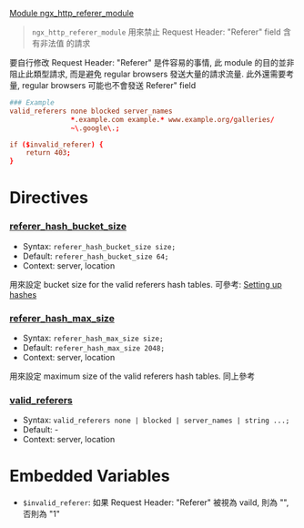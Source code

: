 [Module ngx_http_referer_module](http://nginx.org/en/docs/http/ngx_http_referer_module.html)

> `ngx_http_referer_module` 用來禁止 Request Header: "Referer" field 含有非法值 的請求

要自行修改 Request Header: "Referer" 是件容易的事情, 此 module 的目的並非阻止此類型請求, 而是避免 regular browsers 發送大量的請求流量. 此外還需要考量, regular browsers 可能也不會發送 Referer" field

```conf
### Example
valid_referers none blocked server_names
               *.example.com example.* www.example.org/galleries/
               ~\.google\.;

if ($invalid_referer) {
    return 403;
}
```

# Directives

### [referer_hash_bucket_size](http://nginx.org/en/docs/http/ngx_http_referer_module.html#referer_hash_bucket_size)

- Syntax: `referer_hash_bucket_size size;`
- Default: `referer_hash_bucket_size 64;`
- Context: server, location

用來設定 bucket size for the valid referers hash tables. 可參考: [Setting up hashes](http://nginx.org/en/docs/hash.html)


### [referer_hash_max_size](http://nginx.org/en/docs/http/ngx_http_referer_module.html#referer_hash_max_size)

- Syntax: `referer_hash_max_size size;`
- Default: `referer_hash_max_size 2048;`
- Context: server, location

用來設定 maximum size of the valid referers hash tables. 同上參考


### [valid_referers](http://nginx.org/en/docs/http/ngx_http_referer_module.html#valid_referers)

- Syntax: `valid_referers none | blocked | server_names | string ...;`
- Default: -
- Context: server, location


# Embedded Variables

- `$invalid_referer`: 如果 Request Header: "Referer" 被視為 vaild, 則為 "", 否則為 "1"